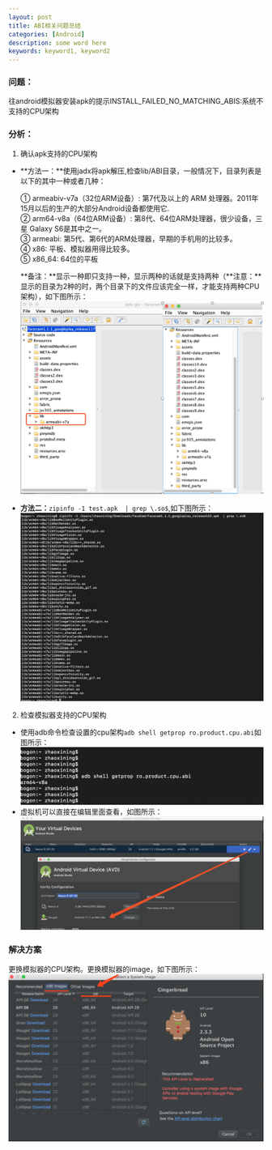 ```yaml
---
layout: post
title: ABI相关问题总结
categories: [Android]
description: some word here
keywords: keyword1, keyword2
---
```


### 问题：
往android模拟器安装apk的提示INSTALL_FAILED_NO_MATCHING_ABIS:系统不支持的CPU架构

### 分析：
1. 确认apk支持的CPU架构

  - **方法一：**使用jadx将apk解压,检查lib/ABI目录，一般情况下，目录列表是以下的其中一种或者几种：

      ① armeabiv-v7a（32位ARM设备）: 第7代及以上的 ARM 处理器。2011年15月以后的生产的大部分Android设备都使用它.  
      ② arm64-v8a（64位ARM设备）: 第8代、64位ARM处理器，很少设备，三星 Galaxy S6是其中之一。  
      ③ armeabi: 第5代、第6代的ARM处理器，早期的手机用的比较多。  
      ④ x86: 平板、模拟器用得比较多。  
      ⑤ x86_64: 64位的平板  

      **备注：**显示一种即只支持一种，显示两种的话就是支持两种（**注意：**显示的目录为2种的时，两个目录下的文件应该完全一样，才能支持两种CPU架构），如下图所示：
      ![](/images/2018-6-22-3.png)

  - **方法二：**```zipinfo -1 test.apk  | grep \.so$```,如下图所示：
      ![](/images/2018-6-22-6.png)


2. 检查模拟器支持的CPU架构

  - 使用adb命令检查设置的cpu架构```adb shell getprop ro.product.cpu.abi```如图所示：![](/images/2018-6-22-4.png)
  - 虚拟机可以直接在编辑里面查看，如图所示：![](/images/2018-6-22-5.png)

### 解决方案
更换模拟器的CPU架构。更换模拟器的image，如下图所示：
  ![](/images/2018-6-22-1.png)

